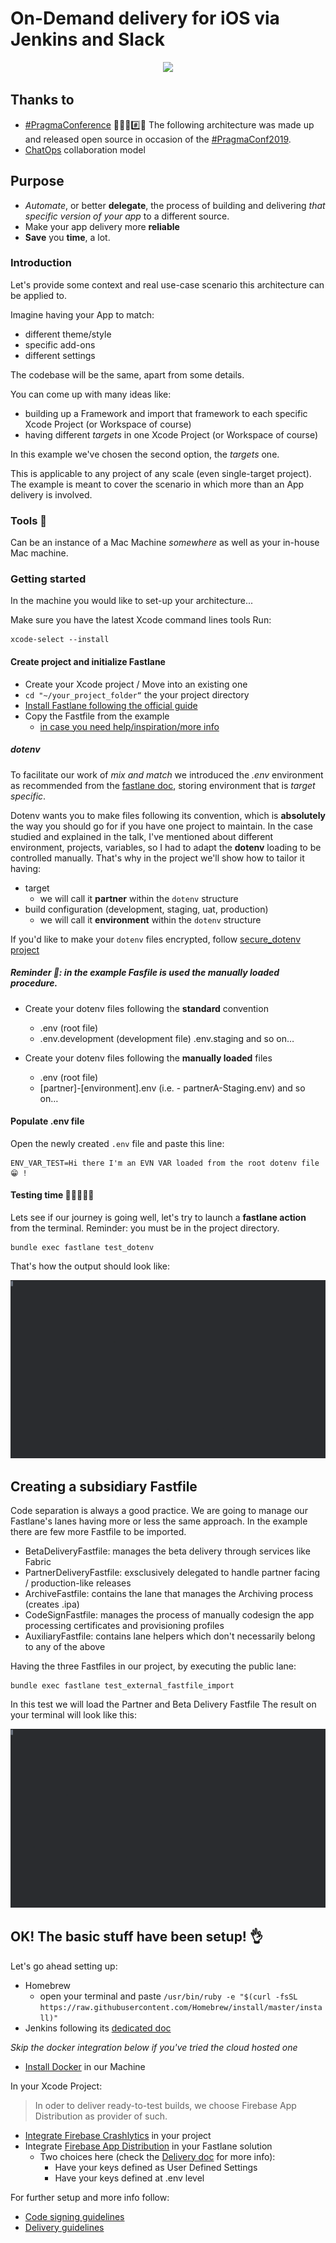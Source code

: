 # On-Demand delivery for iOS via Jenkins and Slack  

<p align="center" >
  <img src="https://repository-images.githubusercontent.com/212916519/1d1ea380-2ffd-11ea-97c3-58fb8fac67dc" width=500 height=auto>
</p>

## Thanks to
- [#PragmaConference](http://pragmaconference.com) 💪🏻🚀#️⃣📱
The following architecture was made up and released open source in occasion of the [#PragmaConf2019](https://twitter.com/pragmamarkorg).
- [ChatOps](https://www.atlassian.com/blog/software-teams/what-is-chatops-adoption-guide) collaboration model

## Purpose

- _Automate_, or better **delegate**, the process of building and delivering *that specific version of your app* to a different source.
- Make your app delivery more **reliable**
- **Save** you **time**, a lot.

### Introduction

Let's provide some context and real use-case scenario this architecture can be applied to.

Imagine having your App to match:
- different theme/style
- specific add-ons
- different settings

The codebase will be the same, apart from some details.

You can come up with many ideas like:
- building up a Framework and import that framework to each specific Xcode Project (or Workspace of course)
- having different *targets* in one Xcode Project (or Workspace of course)

In this example we've chosen the second option, the *targets* one.

This is applicable to any project of any scale (even single-target project).
The example is meant to cover the scenario in which more than an App delivery is involved.

### Tools 🧰

Can be an instance of a Mac Machine _somewhere_ as well as your in-house Mac machine.

### Getting started

In the machine you would like to set-up your architecture...

Make sure you have the latest Xcode command lines tools
Run:
```
xcode-select --install
```

#### Create project and initialize Fastlane

- Create your Xcode project / Move into an existing one
- `cd "~/your_project_folder“` the your project directory
- [Install Fastlane following the official guide](https://docs.fastlane.tools/getting-started/ios/setup)
- Copy the Fastfile from the example
  - [in case you need help/inspiration/more info](https://docs.fastlane.tools/advanced/lanes/)

##### dotenv

To facilitate our work of _mix and match_ we introduced the _.env_ environment as recommended from the [fastlane doc](https://docs.fastlane.tools/best-practices/keys/#dotenv), storing environment that is _target specific_.

Dotenv wants you to make files following its convention, which is **absolutely** the way you should go for if you have one project to maintain. In the case studied and explained in the talk, I've mentioned about different environment, projects, variables, so I had to adapt the **dotenv** loading to be controlled manually.
That's why in the project we'll show how to tailor it having:
- target
  - we will call it **partner** within the `dotenv` structure
- build configuration (development, staging, uat, production)
  - we will call it **environment** within the `dotenv` structure

If you'd like to make your `dotenv` files encrypted, follow [secure_dotenv project](https://github.com/psecio/secure_dotenv)

##### Reminder 🚨: in the example Fasfile is used the manually loaded procedure.

- Create your dotenv files following the **standard** convention
  - .env (root file)
  - .env.development (development file) .env.staging and so on…

- Create your dotenv files following the **manually loaded** files
  - .env (root file)
  - [partner]-[environment].env (i.e. - partnerA-Staging.env) and so on…

#### Populate .env file

Open the newly created `.env` file and paste this line:

```
ENV_VAR_TEST=Hi there I'm an EVN VAR loaded from the root dotenv file 😁 !
```

#### Testing time 🤞🏽👨🏼‍⚕️

Lets see if our journey is going well, let's try to launch a **fastlane action** from the terminal.
Reminder: you must be in the project directory.

```
bundle exec fastlane test_dotenv
```

That's how the output should look like:

![](/res/testing_dotenv.gif)

## Creating a subsidiary Fastfile

Code separation is always a good practice. We are going to manage our Fastlane's lanes having more or less the same approach.
In the example there are few more Fastfile to be imported.

- BetaDeliveryFastfile: manages the beta delivery through services like Fabric
- PartnerDeliveryFastfile: exsclusively delegated to handle partner facing / production-like releases
- ArchiveFastfile: contains the lane that manages the Archiving process (creates .ipa)
- CodeSignFastfile: manages the process of manually codesign the app processing certificates and provisioning profiles
- AuxiliaryFastfile: contains lane helpers which don't necessarily belong to any of the above

Having the three Fastfiles in our project, by executing the public lane:

```
bundle exec fastlane test_external_fastfile_import
```

In this test we will load the Partner and Beta Delivery Fastfile
The result on your terminal will look like this:

![](/res/testing_external_fastfile_laoding.gif)

## OK! The basic stuff have been setup! 👌

Let's go ahead setting up:

- Homebrew
  - open your terminal and paste `/usr/bin/ruby -e "$(curl -fsSL https://raw.githubusercontent.com/Homebrew/install/master/install)"`
- Jenkins following its [dedicated doc](docs/Jenkins-setup.md)

_Skip the docker integration below if you've tried the cloud hosted one_

- [Install Docker](https://docs.docker.com/docker-for-mac/install/) in our Machine

In your Xcode Project:

> In oder to deliver ready-to-test builds, we choose Firebase App Distribution as provider of such.

- [Integrate Firebase Crashlytics](https://firebase.google.com/docs/crashlytics/get-started) in your project
- Integrate [Firebase App Distribution](https://firebase.google.com/docs/app-distribution/ios/distribute-fastlane) in your Fastlane solution
  - Two choices here (check the [Delivery doc](docs/Delivery.md) for more info):
    - Have your keys defined as User Defined Settings
    - Have your keys defined at .env level

For further setup and more info follow:

- [Code signing guidelines](docs/Codesign.md)
- [Delivery guidelines](docs/Delivery.md)
